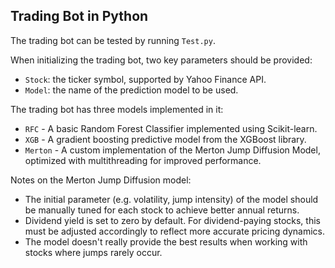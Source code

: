 ## Trading Bot in Python

The trading bot can be tested by running `Test.py`.

When initializing the trading bot, two key parameters should be provided:
- `Stock`: the ticker symbol, supported by Yahoo Finance API.
- `Model`: the name of the prediction model to be used.

The trading bot has three models implemented in it:

- `RFC` - A basic Random Forest Classifier implemented using Scikit-learn.
- `XGB` - A gradient boosting predictive model from the XGBoost library.
- `Merton` - A custom implementation of the Merton Jump Diffusion Model, optimized with multithreading for improved performance.

Notes on the Merton Jump Diffusion model:

- The initial parameter (e.g. volatility, jump intensity) of the model should be manually tuned for each stock to achieve better annual returns.
- Dividend yield is set to zero by default. For dividend-paying stocks, this must be adjusted accordingly to reflect more accurate pricing dynamics.
- The model doesn't really provide the best results when working with stocks where jumps rarely occur.


